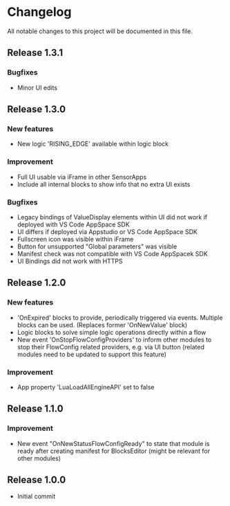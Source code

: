 # Changelog
All notable changes to this project will be documented in this file.

## Release 1.3.1

### Bugfixes
- Minor UI edits

## Release 1.3.0

### New features
- New logic 'RISING_EDGE' available within logic block

### Improvement
- Full UI usable via iFrame in other SensorApps
- Include all internal blocks to show info that no extra UI exists

### Bugfixes
- Legacy bindings of ValueDisplay elements within UI did not work if deployed with VS Code AppSpace SDK
- UI differs if deployed via Appstudio or VS Code AppSpace SDK
- Fullscreen icon was visible within iFrame
- Button for unsupported "Global parameters" was visible
- Manifest check was not compatible with VS Code AppSpacek SDK
- UI Bindings did not work with HTTPS

## Release 1.2.0

### New features
- 'OnExpired' blocks to provide, periodically triggered via events. Multiple blocks can be used. (Replaces former 'OnNewValue' block)
- Logic blocks to solve simple logic operations directly within a flow
- New event 'OnStopFlowConfigProviders' to inform other modules to stop their FlowConfig related providers, e.g. via UI button (related modules need to be updated to support this feature)

### Improvement
- App property 'LuaLoadAllEngineAPI' set to false

## Release 1.1.0

### Improvement
- New event "OnNewStatusFlowConfigReady" to state that module is ready after creating manifest for BlocksEditor (might be relevant for other modules)

## Release 1.0.0
- Initial commit